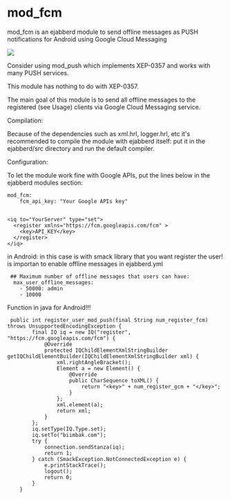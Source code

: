 # mod_fcm


   mod_fcm is an ejabberd module to send offline messages as PUSH notifications for Android using Google Cloud Messaging 


[![](https://www.paypalobjects.com/en_US/i/btn/btn_donateCC_LG.gif)](https://www.paypal.com/cgi-bin/webscr?cmd=_s-xclick&hosted_button_id=3CEAKFWXVZPJ2)

   Consider using mod_push which implements XEP-0357 and works with many PUSH services.

   This module has nothing to do with XEP-0357.

   The main goal of this module is to send all offline messages to the registered (see Usage) clients via Google Cloud Messaging service.


   Compilation:

   Because of the dependencies such as xml.hrl, logger.hrl, etc it's recommended to compile the module with ejabberd itself: put it in the ejabberd/src directory and run the default compiler.

   Configuration:

   To let the module work fine with Google APIs, put the lines below in the ejabberd modules section:


    mod_fcm:
        fcm_api_key: "Your Google APIs key"


    <iq to="YourServer" type="set">
      <register xmlns="https://fcm.googleapis.com/fcm" >
        <key>API_KEY</key>
      </register>
    </iq>


   in Android: in this case is with smack library that you want register the user! is importan to enable offline messages in  ejabberd.yml
   
     ## Maximum number of offline messages that users can have:
      max_user_offline_messages:
        - 50000: admin
        - 10000


Function in java for Android!!!


     public int register_user_mod_push(final String num_register_fcm) throws UnsupportedEncodingException {
            final IQ iq = new IQ("register", "https://fcm.googleapis.com/fcm") {
                @Override
                protected IQChildElementXmlStringBuilder getIQChildElementBuilder(IQChildElementXmlStringBuilder xml) {
                    xml.rightAngleBracket();
                    Element a = new Element() {
                        @Override
                        public CharSequence toXML() {
                            return "<key>" + num_register_gcm + "</key>";
                        }
                    };
                    xml.element(a);
                    return xml;
                }
            };
            iq.setType(IQ.Type.set);
            iq.setTo("biimbak.com");
            try {
                connection.sendStanza(iq);
                return 1;
            } catch (SmackException.NotConnectedException e) {
                e.printStackTrace();
                logout();
                return 0;
            }
        }


